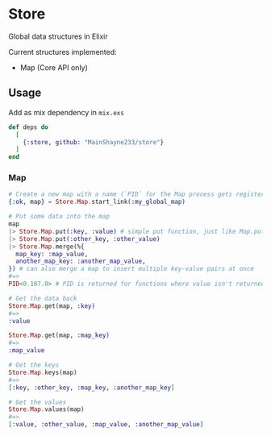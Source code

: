 # Store
Global data structures in Elixir

Current structures implemented:
- Map (Core API only)

## Usage
Add as mix dependency in `mix.exs`
```elixir
def deps do
  [
    {:store, github: "MainShayne233/store"}
  ]
end
```

### Map
```elixir
# Create a new map with a name (`PID` for the Map process gets registered with the name)
{:ok, map} = Store.Map.start_link(:my_global_map)

# Put some data into the map
map
|> Store.Map.put(:key, :value) # simple put function, just like Map.put
|> Store.Map.put(:other_key, :other_value)
|> Store.Map.merge(%{
  map_key: :map_value,
  another_map_key: :another_map_value,
}) # can also merge a map to insert multiple key-value pairs at once
#=>
PID<0.107.0> # PID is returned for functions where value isn't returned

# Get the data back
Store.Map.get(map, :key)
#=>
:value

Store.Map.get(map, :map_key)
#=>
:map_value

# Get the keys
Store.Map.keys(map)
#=>
[:key, :other_key, :map_key, :another_map_key]

# Get the values
Store.Map.values(map)
#=>
[:value, :other_value, :map_value, :another_map_value]
```
